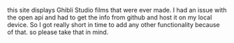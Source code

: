 this site displays Ghibli Studio films that were ever made.
I had an issue with the open api and had to get the info from github and host it on my local device. So I got really short in time to add any other functionality because of that. 
so please take that in mind. 